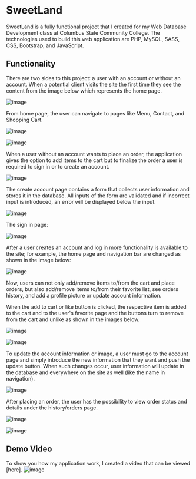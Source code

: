# SweetLand
SweetLand is a fully functional project that I created for my Web Database Development class at Columbus State Community College.
The technologies used to build this web application are PHP, MySQL, SASS, CSS, Bootstrap, and JavaScript.

## Functionality 

There are two sides to this project: a user with an account or without an account. When a potential client visits the site the first time they see the content from the image below which represents the home page.

![image](img/welcome.png)

From home page, the user can navigate to pages like Menu, Contact, and Shopping Cart.

![image](img/menu_img.png)

![image](img/contact.png)

When a user without an account wants to place an order, the application gives the option to add items to the cart but to finalize the order a user is required to sign in or to create an account. 

![image](img/place_order.png)

The create account page contains a form that collects user information and stores it in the database. All inputs of the form are validated and if incorrect input is introduced, an error will be displayed below the input.

![image](img/create_account.png)

The sign in page:

![image](img/log_in.png)

After a user creates an account and log in more functionality is available to the site; for example, the home page and navigation bar are changed as shown in the image below:
 
![image](img/welcome-user.png)

Now, users can not only add/remove items to/from the cart and place orders, but also add/remove items to/from their favorite list, see orders history, and add a profile picture or update account information.

When the add to cart or like button is clicked, the respective item is added to the cart and to the user's favorite page and the buttons turn to remove from the cart and unlike as shown in the images below.

![image](img/like-unlike.png)

![image](img/favorites.png)

To update the account information or image, a user must go to the account page and simply introduce the new information that they want and push the update button. When such changes occur, user information will update in the database and everywhere on the site as well (like the name in navigation). 

![image](img/update_account.png)

After placing an order, the user has the possibility to view order status and details under the history/orders page. 

![image](img/orders-history.png)

![image](img/order_details.png)


## Demo Video 

To show you how my application work, I created a video that can be viewed [here].
![image](https://user-images.githubusercontent.com/69922624/155402842-d270505c-fbce-4c48-842b-e8f41bf65f4e.png)

